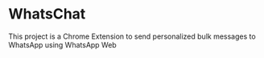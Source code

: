 # WhatsChat
This project is a Chrome Extension to send personalized bulk messages to WhatsApp using WhatsApp Web
